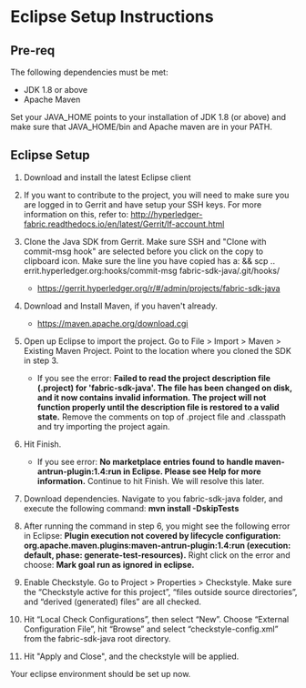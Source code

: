# Eclipse Setup Instructions

## Pre-req

The following dependencies must be met:

 * JDK 1.8 or above
 * Apache Maven

Set your JAVA\_HOME points to your installation of JDK 1.8 (or above) and make sure that JAVA_HOME/bin and Apache maven are in your PATH.

## Eclipse Setup

1. Download and install the latest Eclipse client

2. If you want to contribute to the project, you will need to make sure you are logged in to Gerrit and have setup your SSH keys. For more information on this, refer to: http://hyperledger-fabric.readthedocs.io/en/latest/Gerrit/lf-account.html

3. Clone the Java SDK from Gerrit. Make sure SSH and "Clone with commit-msg hook" are selected before you click on the copy to clipboard icon. Make sure the line you have copied has a: && scp .. errit.hyperledger.org:hooks/commit-msg fabric-sdk-java/.git/hooks/
    * https://gerrit.hyperledger.org/r/#/admin/projects/fabric-sdk-java

4. Download and Install Maven, if you haven't already.
    * https://maven.apache.org/download.cgi

5. Open up Eclipse to import the project. Go to File > Import > Maven > Existing Maven Project. Point to the location where you cloned the SDK in step 3.
    * If you see the error: **Failed to read the project description file (.project) for 'fabric-sdk-java'.  The file has been changed on disk, and it now contains invalid information.  The project will not function properly until the description file is restored to a valid state.** Remove the comments on top of .project file and .classpath and try importing the project again.

6. Hit Finish.
    * If you see error: **No marketplace entries found to handle maven-antrun-plugin:1.4:run in Eclipse.  Please see Help for more information.** Continue to hit Finish. We will resolve this later.

7. Download dependencies. Navigate to you fabric-sdk-java folder, and execute the following command: **mvn install -DskipTests**

8. After running the command in step 6, you might see the following error in Eclipse: **Plugin execution not covered by lifecycle configuration: org.apache.maven.plugins:maven-antrun-plugin:1.4:run (execution: default, phase: generate-test-resources).** Right click on the error and choose: **Mark goal run as ignored in eclipse.**

9. Enable Checkstyle. Go to Project > Properties > Checkstyle. Make sure the “Checkstyle active for this project”, “files outside source directories”, and “derived (generated) files” are all checked.

10. Hit “Local Check Configurations”, then select “New”. Choose “External Configuration File”, hit “Browse” and select “checkstyle-config.xml” from the fabric-sdk-java root directory.

11. Hit "Apply and Close", and the checkstyle will be applied.

Your eclipse environment should be set up now.